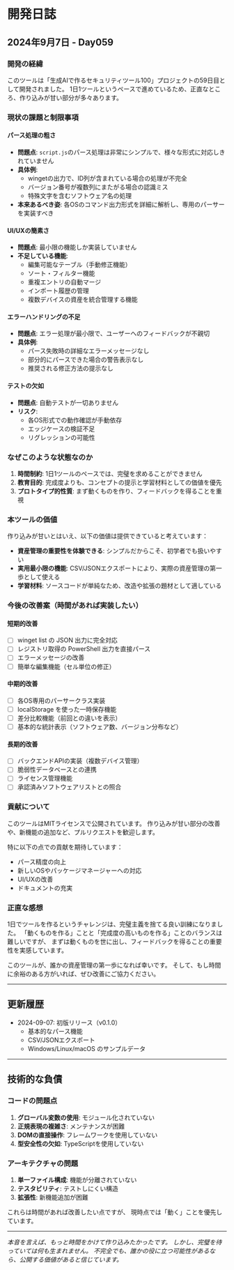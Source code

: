 # 開発日誌

## 2024年9月7日 - Day059

### 開発の経緯

このツールは「生成AIで作るセキュリティツール100」プロジェクトの59日目として開発されました。
1日1ツールというペースで進めているため、正直なところ、作り込みが甘い部分が多々あります。

### 現状の課題と制限事項

#### パース処理の粗さ
- **問題点**: `script.js`のパース処理は非常にシンプルで、様々な形式に対応しきれていません
- **具体例**: 
  - wingetの出力で、ID列が含まれている場合の処理が不完全
  - バージョン番号が複数列にまたがる場合の認識ミス
  - 特殊文字を含むソフトウェア名の処理
- **本来あるべき姿**: 各OSのコマンド出力形式を詳細に解析し、専用のパーサーを実装すべき

#### UI/UXの簡素さ
- **問題点**: 最小限の機能しか実装していません
- **不足している機能**:
  - 編集可能なテーブル（手動修正機能）
  - ソート・フィルター機能
  - 重複エントリの自動マージ
  - インポート履歴の管理
  - 複数デバイスの資産を統合管理する機能

#### エラーハンドリングの不足
- **問題点**: エラー処理が最小限で、ユーザーへのフィードバックが不親切
- **具体例**:
  - パース失敗時の詳細なエラーメッセージなし
  - 部分的にパースできた場合の警告表示なし
  - 推奨される修正方法の提示なし

#### テストの欠如
- **問題点**: 自動テストが一切ありません
- **リスク**: 
  - 各OS形式での動作確認が手動依存
  - エッジケースの検証不足
  - リグレッションの可能性

### なぜこのような状態なのか

1. **時間制約**: 1日1ツールのペースでは、完璧を求めることができません
2. **教育目的**: 完成度よりも、コンセプトの提示と学習材料としての価値を優先
3. **プロトタイプ的性質**: まず動くものを作り、フィードバックを得ることを重視

### 本ツールの価値

作り込みが甘いとはいえ、以下の価値は提供できていると考えています：

- **資産管理の重要性を体験できる**: シンプルだからこそ、初学者でも扱いやすい
- **実用最小限の機能**: CSV/JSONエクスポートにより、実際の資産管理の第一歩として使える
- **学習材料**: ソースコードが単純なため、改造や拡張の題材として適している

### 今後の改善案（時間があれば実装したい）

#### 短期的改善
- [ ] winget list の JSON 出力に完全対応
- [ ] レジストリ取得の PowerShell 出力を直接パース
- [ ] エラーメッセージの改善
- [ ] 簡単な編集機能（セル単位の修正）

#### 中期的改善
- [ ] 各OS専用のパーサークラス実装
- [ ] localStorage を使った一時保存機能
- [ ] 差分比較機能（前回との違いを表示）
- [ ] 基本的な統計表示（ソフトウェア数、バージョン分布など）

#### 長期的改善
- [ ] バックエンドAPIの実装（複数デバイス管理）
- [ ] 脆弱性データベースとの連携
- [ ] ライセンス管理機能
- [ ] 承認済みソフトウェアリストとの照合

### 貢献について

このツールはMITライセンスで公開されています。
作り込みが甘い部分の改善や、新機能の追加など、プルリクエストを歓迎します。

特に以下の点での貢献を期待しています：
- パース精度の向上
- 新しいOSやパッケージマネージャーへの対応
- UI/UXの改善
- ドキュメントの充実

### 正直な感想

1日でツールを作るというチャレンジは、完璧主義を捨てる良い訓練になりました。
「動くものを作る」ことと「完成度の高いものを作る」ことのバランスは難しいですが、
まずは動くものを世に出し、フィードバックを得ることの重要性を実感しています。

このツールが、誰かの資産管理の第一歩になれば幸いです。
そして、もし時間に余裕のある方がいれば、ぜひ改善にご協力ください。

---

## 更新履歴

- 2024-09-07: 初版リリース（v0.1.0）
  - 基本的なパース機能
  - CSV/JSONエクスポート
  - Windows/Linux/macOS のサンプルデータ

---

## 技術的な負債

### コードの問題点

1. **グローバル変数の使用**: モジュール化されていない
2. **正規表現の複雑さ**: メンテナンスが困難
3. **DOMの直接操作**: フレームワークを使用していない
4. **型安全性の欠如**: TypeScriptを使用していない

### アーキテクチャの問題

1. **単一ファイル構成**: 機能が分離されていない
2. **テスタビリティ**: テストしにくい構造
3. **拡張性**: 新機能追加が困難

これらは時間があれば改善したい点ですが、
現時点では「動く」ことを優先しています。

---

*本音を言えば、もっと時間をかけて作り込みたかったです。*
*しかし、完璧を待っていては何も生まれません。*
*不完全でも、誰かの役に立つ可能性があるなら、公開する価値があると信じています。*